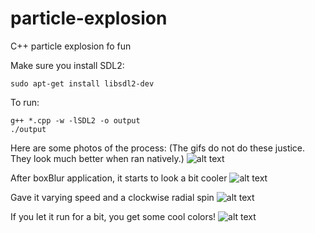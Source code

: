 # particle-explosion

C++ particle explosion fo fun


Make sure you install SDL2:
```
sudo apt-get install libsdl2-dev
```

To run:
```
g++ *.cpp -w -lSDL2 -o output
./output
```

Here are some photos of the process:
(The gifs do not do these justice. They look much better when ran natively.)
![alt text](https://github.com/hhau01/particle-explosion/img/explosion1.gif "Explosion 1")

After boxBlur application, it starts to look a bit cooler
![alt text](https://github.com/hhau01/particle-explosion/img/explosion2.gif "Explosion 2")

Gave it varying speed and a clockwise radial spin
![alt text](https://github.com/hhau01/particle-explosion/img/explosion3.gif "Explosion 3")

If you let it run for a bit, you get some cool colors!
![alt text](https://github.com/hhau01/particle-explosion/img/explosion4.gif "Explosion 4")